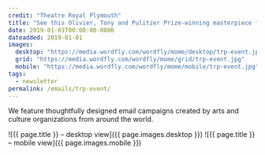 ```yaml
---
credit: "Theatre Royal Plymouth"
title: "See this Olivier, Tony and Pulitzer Prize-winning masterpiece from £10"
date: 2019-01-01T00:00:00-0800
dateadded: 2019-01-01
images:
  desktop: "https://media.wordfly.com/wordfly/mome/desktop/trp-event.jpg"
  grid: "https://media.wordfly.com/wordfly/mome/grid/trp-event.jpg"
  mobile: "https://media.wordfly.com/wordfly/mome/mobile/trp-event.jpg"
tags:
  - newsletter
permalink: /emails/trp-event/
---
```

We feature thoughtfully designed email campaigns created by arts and culture organizations from around the world.

![{{ page.title }} – desktop view]({{ page.images.desktop }})
![{{ page.title }} – mobile view]({{ page.images.mobile }})
